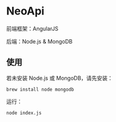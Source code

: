 # NeoApi #

前端框架：AngularJS

后端：Node.js & MongoDB

## 使用 ##

若未安装 Node.js 或 MongoDB，请先安装：

    brew install node mongodb

运行：

    node index.js
